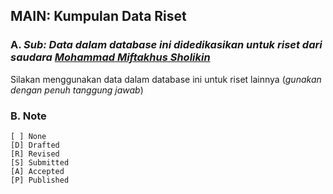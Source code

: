 ## MAIN: Kumpulan Data Riset

### A. *Sub: Data dalam database ini didedikasikan untuk riset dari saudara [Mohammad Miftakhus Sholikin](https://github.com/mohammad-miftakhus-sholikin)*
Silakan menggunakan data dalam database ini untuk riset lainnya (*gunakan dengan penuh tanggung jawab*)

### B. Note
```
[ ] None
[D] Drafted
[R] Revised
[S] Submitted
[A] Accepted
[P] Published
```
